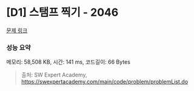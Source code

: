 # [D1] 스탬프 찍기 - 2046 

[문제 링크](https://swexpertacademy.com/main/code/problem/problemDetail.do?contestProbId=AV5QKdT6AyYDFAUq) 

### 성능 요약

메모리: 58,508 KB, 시간: 141 ms, 코드길이: 66 Bytes



> 출처: SW Expert Academy, https://swexpertacademy.com/main/code/problem/problemList.do